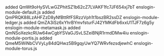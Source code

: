 added QmWt9oHySVLwGZPhitSZ1b62cZ7LVAKF1fc7JF654xj7bT enslogin-module-default.js
added QmPRQK88LzAHFZzD8yNfBttRfFSRzzVph1t1bszBR2ssDZ enslogin-module-ledger.js
added QmZA3iSz6xYhrBYmvfsturFJ42YMKdFb6xxU1TJF7z6g5y enslogin-module-metamask.js
added QmNSoXezkcRUw64wCgbYSVaGJSvLSZeiBNjR1rmdDMw4iu enslogin-module-portis.js
added QmeM5WiNbCVVyLy84dQHwz5B9gqyUwYQ7WRvfezsdjewhC enslogin-module-torus.js


